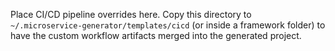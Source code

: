 Place CI/CD pipeline overrides here. Copy this directory to `~/.microservice-generator/templates/cicd` (or inside a framework folder) to have the custom workflow artifacts merged into the generated project.

